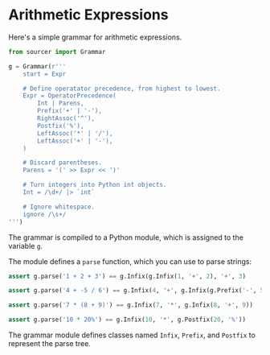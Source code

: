# Arithmetic Expressions

Here's a simple grammar for arithmetic expressions.

```python
from sourcer import Grammar

g = Grammar(r'''
    start = Expr

    # Define operatator precedence, from highest to lowest.
    Expr = OperatorPrecedence(
        Int | Parens,
        Prefix('+' | '-'),
        RightAssoc('^'),
        Postfix('%'),
        LeftAssoc('*' | '/'),
        LeftAssoc('+' | '-'),
    )

    # Discard parentheses.
    Parens = '(' >> Expr << ')'

    # Turn integers into Python int objects.
    Int = /\d+/ |> `int`

    # Ignore whitespace.
    ignore /\s+/
''')
```

The grammar is compiled to a Python module, which is assigned to the variable ``g``.

The module defines a ``parse`` function, which you can use to parse strings:

```python
assert g.parse('1 + 2 + 3') == g.Infix(g.Infix(1, '+', 2), '+', 3)

assert g.parse('4 + -5 / 6') == g.Infix(4, '+', g.Infix(g.Prefix('-', 5), '/', 6))

assert g.parse('7 * (8 + 9)') == g.Infix(7, '*', g.Infix(8, '+', 9))

assert g.parse('10 * 20%') == g.Infix(10, '*', g.Postfix(20, '%'))
```

The grammar module defines classes named ``Infix``, ``Prefix``, and ``Postfix``
to represent the parse tree.
